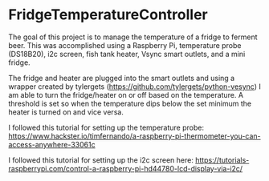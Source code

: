 # FridgeTemperatureController

The goal of this project is to manage the temperature of a fridge to ferment beer. This was accomplished using a Raspberry Pi, temperature probe (DS18B20), i2c screen, fish tank heater, Vsync smart outlets, and a mini fridge. 

The fridge and heater are plugged into the smart outlets and using a wrapper created by tylergets (https://github.com/tylergets/python-vesync) I am able to turn the fridge/heater on or off based on the temperature. A threshold is set so when the temperature dips below the set minimum the heater is turned on and vice versa.

I followed this tutorial for setting up the temperature probe: https://www.hackster.io/timfernando/a-raspberry-pi-thermometer-you-can-access-anywhere-33061c

I followed this tutorial for setting up the i2c screen here: https://tutorials-raspberrypi.com/control-a-raspberry-pi-hd44780-lcd-display-via-i2c/
